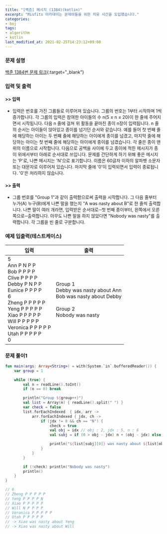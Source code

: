 ```yaml
---
title: "[백준] 메시지 (1384)(kotlin)"
excerpt: "Misfits 아카데미는 문제아들을 위한 치유 시간을 도입했습니다."
categories:
- boj
tags:
- algorithm
- kotlin
last_modified_at: 2021-02-25T14:23:12+09:00
---
```



### 문제 설명
[백준 1384번 문제 링크](https://www.acmicpc.net/problem/1384#description){:target="_blank"}




### 입력 및 출력
#### >> 입력
* 입력은 번호를 가진 그룹들로 이루어져 있습니다. 그룹의 번호는 1부터 시작하며 1씩 증가합니다. 각 그룹의 입력은 참여한 아이들의 수 n(5 ≤ n ≤ 20)이 한 줄에 주어지면서 시작됩니다. 다음 n 줄에 걸쳐 위 활동을 끝마친 종이 n장이 입력됩니다. n 줄의 순서는 아이들이 앉아있고 종이를 넘기던 순서와 같습니다. 예를 들어 첫 번째 줄에 해당하는 아이는 두 번째 줄에 해당하는 아이에게 종이를 넘겼고, 마지막 줄에 해당하는 아이는 첫 번째 줄에 해당하는 아이에게 종이를 넘겼습니다.
각 줄은 종이 맨 위의 이름으로 시작합니다. 다음으로 공백을 사이에 두고 종이에 적힌 메시지가 종이 위에서부터 아래로 순서대로 쓰입니다. 문제를 간단하게 하기 위해 좋은 메시지는 'P'로, 나쁜 메시지는 'N'으로 표기합니다. 이름은 60글자 이하의 알파벳 소문자 또는 대문자로 이루어져 있습니다.
마지막 줄에 '0'이 입력되면서 입력이 종료됩니다. '0'은 처리하지 않습니다.



#### >> 출력
* 그룹 번호를 "Group 1"과 같이 출력함으로써 출력을 시작합니다. 그 다음 줄부터 누가(A) 누구(B)에게 나쁜 말을 했는지 "A was nasty about B"로 한 줄씩 출력합니다. 나쁜 말이 여러 개라면, 입력받은 순서대로─첫 번째 종이부터, 왼쪽에서 오른쪽으로─출력합니다. 아무도 나쁜 말을 하지 않았다면 "Nobody was nasty"를 출력합니다.
각 그룹을 빈 줄로 구분합니다.





### 예제 입출력(테스트케이스)


|입력|출력|
|-----|------|
|5<br>Ann P N P P<br>Bob P P P P<br>Clive P P P P<br>Debby P N P P<br>Eunice P P P P<br>6<br>Zheng P P P P P<br>Yeng P P P P P<br>Xiao P P P P P<br>Will P P P P P<br>Veronica P P P P P<br>Utah P P P P P<br>0|Group 1<br>Debby was nasty about Ann<br>Bob was nasty about Debby<br><br>Group 2<br>Nobody was nasty|




### 문제 풀이1
```kotlin
fun main(args: Array<String>) = with(System.`in`.bufferedReader()) {
    var group = 1

    while (true) {
        val n = readLine().toInt()
        if (n == 0) break

        println("Group ${group++}")
        val list = Array(n) { readLine().split(" ") }
        var check = false
        list.forEachIndexed  { idx, arr ->
            arr.forEachIndexed { jdx, ch ->
                if (jdx != 0 && ch == "N") {
                    check = true
                    val obj = idx // obj : 2, jdx : 5, n : 6
                    val subj = if (0 > obj - jdx) n + (obj - jdx) else obj - jdx

                    println("${list[subj][0]} was nasty about ${list[obj][0]}")
                }
            }
        }

        if (!check) println("Nobody was nasty")
        println()
    }
}

// 6
// Zheng P P P P P
// Yeng P P P P N
// Xiao P P P P P
// Will N P P P P
// Veronica P P P P P
// Utah P P P P P
// -> Xiao was nasty about Yeng
// -> Xiao was nasty about Will
```